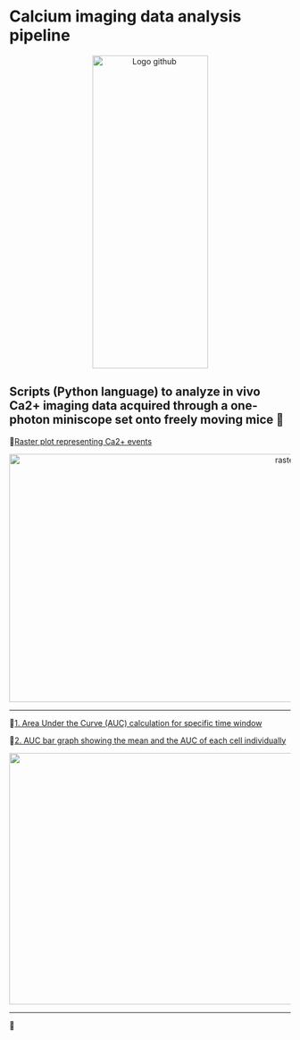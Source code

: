 # Calcium imaging data analysis pipeline
<p align="center">
  <img width="207" height="560" alt="Logo github" src="https://github.com/user-attachments/assets/aafd6625-c32f-4c29-ad3d-0a850e27ce5a" />
</p>

Scripts (Python language) to analyze in vivo Ca2+ imaging data acquired through a one-photon miniscope set onto freely moving mice 🐁
-----------------------------
📝[Raster plot representing Ca2+ events](https://github.com/SandraSSB/Ca2_Imaging_Data_Analysis/blob/main/Scripts/Raster%20plot/Raster%20plot%20Ca2%2B%20events)
<p align="center">
  <img width="1000" height="444" alt="rasterplot" src="https://github.com/user-attachments/assets/6b7314d8-eeaf-4df5-8728-afca7d80cd79" />
</p>

-----------------------------
📝[1. Area Under the Curve (AUC) calculation for specific time window](https://github.com/SandraSSB/Ca2_Imaging_Data_Analysis/blob/main/Scripts/Area%20Under%20the%20Curve/AUC%20calculation)

📝[2. AUC bar graph showing the mean and the AUC of each cell individually](https://github.com/SandraSSB/Ca2_Imaging_Data_Analysis/blob/main/Scripts/Area%20Under%20the%20Curve/AUC%20calculation)
<p align="center">
  <img width="1778" height="450" alt="AUC" src="https://github.com/user-attachments/assets/bf3ad8f4-b1f3-400c-a3a8-0bb2f20b8c2c" />
</p>

-----------------------------
📝
